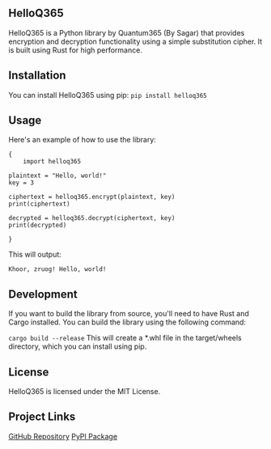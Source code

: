 ## HelloQ365
HelloQ365 is a Python library by Quantum365 (By Sagar) that provides encryption and decryption functionality using a simple substitution cipher. It is built using Rust for high performance.

## Installation
You can install HelloQ365 using pip:
`` pip install helloq365 ``

## Usage
Here's an example of how to use the library:

```
{
    import helloq365 

plaintext = "Hello, world!"
key = 3

ciphertext = helloq365.encrypt(plaintext, key)
print(ciphertext)

decrypted = helloq365.decrypt(ciphertext, key)
print(decrypted) 

}
```
This will output:

``Khoor, zruog!
Hello, world! ``

## Development
If you want to build the library from source, you'll need to have Rust and Cargo installed. You can build the library using the following command:

`` cargo build --release ``
This will create a *.whl file in the target/wheels directory, which you can install using pip.

## License
HelloQ365 is licensed under the MIT License.

## Project Links
[GitHub Repository](https://github.com/svgvr8/helloq365)
[PyPI Package](https://pypi.org/project/helloq365/1.0.0/)
